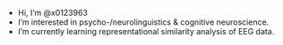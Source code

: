 - Hi, I’m @x0123963
- I’m interested in psycho-/neurolinguistics & cognitive neuroscience.
- I’m currently learning representational similarity analysis of EEG data.

<!---
x0123963/x0123963 is a ✨ special ✨ repository because its `README.md` (this file) appears on your GitHub profile.
You can click the Preview link to take a look at your changes.
--->
